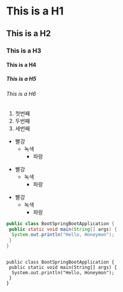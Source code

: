 # This is a H1
## This is a H2
### This is a H3
#### This is a H4
##### This is a H5
###### This is a H6

1. 첫번째
2. 두번째
3. 세번째

* 빨강
  * 녹색
    * 파랑

+ 빨강
  + 녹색
    + 파랑

- 빨강
  - 녹색
    - 파랑

```java
public class BootSpringBootApplication {
 public static void main(String[] args) {
  System.out.println("Hello, Honeymon");
 }
}
```

<pre>
<code>
public class BootSpringBootApplication {
 public static void main(String[] args) {
  System.out.println("Hello, Honeymon");
 }
}
</code>
</pre>
